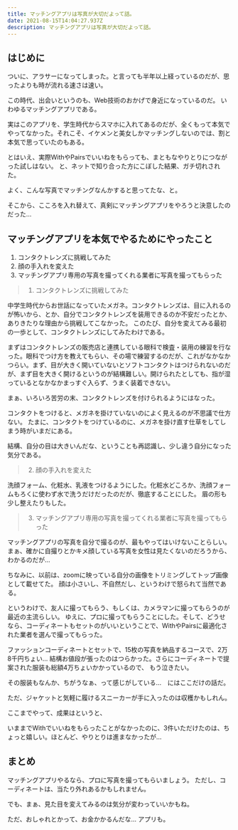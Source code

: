 ```yaml
---
title: マッチングアプリは写真が大切だよって話。
date: 2021-08-15T14:04:27.937Z
description: マッチングアプリは写真が大切だよって話。
---
```

## はじめに

ついに、アラサーになってしまった。と言っても半年以上経っているのだが、思ったよりも時が流れる速さは速い。

この時代、出会いというのも、Web技術のおかげで身近になっているのだ。
いわゆるマッチングアプリである。

実はこのアプリを、学生時代からスマホに入れてあるのだが、全くもって本気でやってなかった。それこそ、イケメンと美女しかマッチングしないのでは、割と本気で思っていたのもある。

とはいえ、実際WithやPairsでいいねをもらっても、まともなやりとりにつながった試しはない。
と、ネットで知り合った方にこぼした結果、ガチ切れされた。

よく、こんな写真でマッチングなんかすると思ってたな、と。

そこから、こころを入れ替えて、真剣にマッチングアプリをやろうと決意したのだった...

## マッチングアプリを本気でやるためにやったこと

1. コンタクトレンズに挑戦してみた
2. 顔の手入れを変えた
3. マッチングアプリ専用の写真を撮ってくれる業者に写真を撮ってもらった



> 1. コンタクトレンズに挑戦してみた

中学生時代からお世話になっていたメガネ。コンタクトレンズは、目に入れるのが怖いから、とか、自分でコンタクトレンズを装用できるのか不安だったとか、ありきたりな理由から挑戦してこなかった。
このたび、自分を変えてみる最初の一歩として、コンタクトレンズにしてみたわけである。

まずはコンタクトレンズの販売店と連携している眼科で検査・装用の練習を行なった。眼科でつけ方を教えてもらい、その場で練習するのだが、これがなかなかつらい。まず、目が大きく開いていないとソフトコンタクトはつけられないのだが、まず目を大きく開けるというのが結構難しい。開けられたとしても、指が湿っているとなかなかまっすぐ入らず、うまく装着できない。

まぁ、いろいろ苦労の末、コンタクトレンズを付けられるようにはなった。

コンタクトをつけると、メガネを掛けていないのによく見えるのが不思議で仕方ない。
たまに、コンタクトをつけているのに、メガネを掛け直す仕草をしてしまう時がいまだにある。

結構、自分の目は大きいんだな、ということも再認識し、少し違う自分になった気分である。

> 2. 顔の手入れを変えた

洗顔フォーム、化粧水、乳液をつけるようにした。化粧水どころか、洗顔フォームもろくに使わず水で洗うだけだったのだが、徹底することにした。
眉の形も少し整えたりもした。

> 3. マッチングアプリ専用の写真を撮ってくれる業者に写真を撮ってもらった

マッチングアプリの写真を自分で撮るのが、最もやってはいけないことらしい。
まぁ、確かに自撮りとかキメ顔している写真を女性は見たくないのだろうから、わかるのだが...

ちなみに、以前は、zoomに映っている自分の画像をトリミングしてトップ画像として載せてた。
顔は小さいし、不自然だし、というわけで怒られて当然である。

というわけで、友人に撮ってもらう、もしくは、カメラマンに撮ってもらうのが最近の主流らしい。
ゆえに、プロに撮ってもらうことにした。そして、どうせなら、コーディネートもセットのがいいということで、WithやPairsに最適化された業者を選んで撮ってもらった。

ファッションコーディネートとセットで、15枚の写真を納品するコースで、2万8千円ちょい... 結構お値段が張ったのはつらかった。さらにコーディネートで提案された服装も総額4万ちょいかかっているので、
もう泣きたい。

その服装もなんか、ちがうなぁ、って感じがしている...　にはここだけの話だ。

ただ、ジャケットと気軽に履けるスニーカーが手に入ったのは収穫かもしれん。

ここまでやって、成果はというと、

いままでWithでいいねをもらったことがなかったのに、3件いただけたのは、ちょっと嬉しい。ほとんど、やりとりは進まなかったが... 

## まとめ

マッチングアプリやるなら、プロに写真を撮ってもらいましょう。
ただし、コーディネートは、当たり外れあるかもしれません。 

でも、まぁ、見た目を変えてみるのは気分が変わっていいかもね。

ただ、おしゃれとかって、お金かかるんだな... アプリも。

